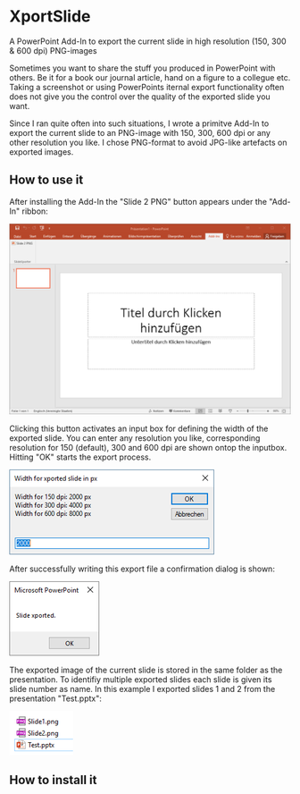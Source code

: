 # XportSlide
A PowerPoint Add-In to export the current slide in high resolution (150, 300 &amp; 600 dpi) PNG-images

Sometimes you want to share the stuff you produced in PowerPoint with others. Be it for a book our journal article, hand on a figure to a collegue etc. Taking a screenshot or using PowerPoints iternal export functionality often does not give you the control over the quality of the exported slide you want.

Since I ran quite often into such situations, I wrote a primitve Add-In to export the current slide to an PNG-image with 150, 300, 600 dpi or any other resolution you like. I chose PNG-format to avoid JPG-like artefacts on exported images. 

## How to use it

After installing the Add-In the "Slide 2 PNG" button appears under the "Add-In" ribbon:

![test](documentation/add_in_6.png)

Clicking this button activates an input box for defining the width of the exported slide. You can enter any resolution you like, corresponding resolution for 150 (default), 300 and 600 dpi are shown ontop the inputbox. Hitting "OK" starts the export process. 

![test](documentation/add_in_7.png)

After successfully writing this export file a confirmation dialog is shown:

![test](documentation/add_in_8.png)

The exported image of the current slide is stored in the same folder as the presentation. To identifiy multiple exported slides each slide is given its slide number as name. In this example I exported slides 1 and 2 from the presentation "Test.pptx":

![test](documentation/add_in_9.png)

## How to install it


